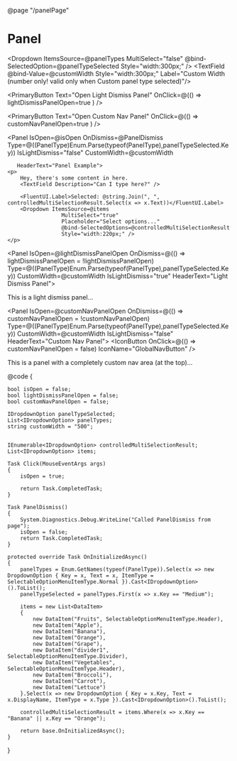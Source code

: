 ﻿@page  "/panelPage"

<h1>Panel</h1>

<Dropdown ItemsSource=@panelTypes
             MultiSelect="false"
             @bind-SelectedOption=@panelTypeSelected
             Style="width:300px;" />
<TextField @bind-Value=@customWidth
              Style="width:300px;"
              Label="Custom Width (number only! valid only when Custom panel type selected)"/>

<PrimaryButton Text="Open Panel" OnClick=@Click />

<PrimaryButton Text="Open Light Dismiss Panel" OnClick=@(() => lightDismissPanelOpen=true ) />

<PrimaryButton Text="Open Custom Nav Panel" OnClick=@(() => customNavPanelOpen=true ) />


<Panel IsOpen=@isOpen
       OnDismiss=@PanelDismiss
       Type=@((PanelType)Enum.Parse(typeof(PanelType),panelTypeSelected.Key))
       IsLightDismiss="false"
          CustomWidth=@customWidth
          
       HeaderText="Panel Example">
    <p>
        Hey, there's some content in here.
        <TextField Description="Can I type here?" />

        <FluentUI.Label>Selected: @string.Join(", ", controlledMultiSelectionResult.Select(x => x.Text))</FluentUI.Label>
        <Dropdown ItemsSource=@items
                     MultiSelect="true"
                     Placeholder="Select options..."
                     @bind-SelectedOptions=@controlledMultiSelectionResult
                     Style="width:220px;" />
    </p>
</Panel>

<Panel IsOpen=@lightDismissPanelOpen
       OnDismiss=@(() => lightDismissPanelOpen = !lightDismissPanelOpen)
       Type=@((PanelType)Enum.Parse(typeof(PanelType),panelTypeSelected.Key))
          CustomWidth=@customWidth
       IsLightDismiss="true"
       HeaderText="Light Dismiss Panel">
    <p>
        This is a light dismiss panel...
    </p>
</Panel>

<Panel IsOpen=@customNavPanelOpen
       OnDismiss=@(() => customNavPanelOpen = !customNavPanelOpen)
      Type=@((PanelType)Enum.Parse(typeof(PanelType),panelTypeSelected.Key))
          CustomWidth=@customWidth
       IsLightDismiss="false"
       HeaderText="Custom Nav Panel">
    <NavigationTemplate>
        <IconButton OnClick=@(() => customNavPanelOpen = false)
                    IconName="GlobalNavButton" />
    </NavigationTemplate>
    <ChildContent>
        <p>
            This is a panel with a completely custom nav area (at the top)...
        </p>
    </ChildContent>
</Panel>

@code {

    bool isOpen = false;
    bool lightDismissPanelOpen = false;
    bool customNavPanelOpen = false;

    IDropdownOption panelTypeSelected;
    List<IDropdownOption> panelTypes;
    string customWidth = "500";


    IEnumerable<IDropdownOption> controlledMultiSelectionResult;
    List<IDropdownOption> items;

    Task Click(MouseEventArgs args)
    {
        isOpen = true;

        return Task.CompletedTask;
    }

    Task PanelDismiss()
    {
        System.Diagnostics.Debug.WriteLine("Called PanelDismiss from page");
        isOpen = false;
        return Task.CompletedTask;
    }

    protected override Task OnInitializedAsync()
    {
        panelTypes = Enum.GetNames(typeof(PanelType)).Select(x => new DropdownOption { Key = x, Text = x, ItemType = SelectableOptionMenuItemType.Normal }).Cast<IDropdownOption>().ToList();
        panelTypeSelected = panelTypes.First(x => x.Key == "Medium");

        items = new List<DataItem>
        {
            new DataItem("Fruits", SelectableOptionMenuItemType.Header),
            new DataItem("Apple"),
            new DataItem("Banana"),
            new DataItem("Orange"),
            new DataItem("Grape"),
            new DataItem("divider1", SelectableOptionMenuItemType.Divider),
            new DataItem("Vegetables", SelectableOptionMenuItemType.Header),
            new DataItem("Broccoli"),
            new DataItem("Carrot"),
            new DataItem("Lettuce")
        }.Select(x => new DropdownOption { Key = x.Key, Text = x.DisplayName, ItemType = x.Type }).Cast<IDropdownOption>().ToList();

        controlledMultiSelectionResult = items.Where(x => x.Key == "Banana" || x.Key == "Orange");

        return base.OnInitializedAsync();
    }

}
